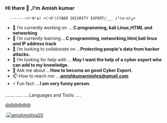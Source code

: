 ### Hi there 👋 ,I'm Amish kumar
      -------⌨(ᵒ0ᵒ❁) ⌨(ᵒ0ᵒ)CYBER SECURITY EXPERT/___ /╰(⊡-⊡)و⌨
- 🔭 I’m currently working on ... **C programming, kali Linux,HTML and networking**
- 🌱 I’m currently learning ...**C programming, networking,html,kali linux and IP address track**
- 👯 I’m looking to collaborate on ...**Protecting people's data from hacker attacks.**
- 🤔 I’m looking for help with ... **May I want the help of a cyber expert who can add to my knowledge.**
- 💬 Ask me about ...**How to become an good Cyber Expert.**
- 📫 How to reach me: ...**amishkumarmishra@gmail.com**
- ⚡ Fun fact: ...**I am very funny person.**


.......
......
....Languages and Tools:
.... <a href="https://www.cprogramming.com/" target="_blank" rel="noreferrer">
>>>>>><a href="https://www.w3.org/html/" target="_blank" rel="noreferrer">
@@@@@@ </a> <a href="https://www.linux.org/" target="_blank" rel="noreferrer">




<p>&nbsp;<img align="center" src="https://github-readme-stats.vercel.app/api?username=amishmishra20&show_icons=true&locale=en" alt="amishmishra20" /></p>
